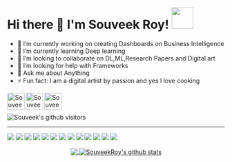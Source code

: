 <h1> Hi there 👋 I'm Souveek Roy! <img src="https://media.giphy.com/media/12oufCB0MyZ1Go/giphy.gif" width="50"></h2>





- 🔭 I’m currently working on creating Dashboards on Business Intelligence 
- 🌱 I’m currently learning Deep learning 
- 👯 I’m looking to collaborate on DL,ML,Research Papers and Digital art
- 🤔 I’m looking for help with Frameworks
- 💬 Ask me about Anything
- ⚡ Fun fact: I am a digital artist by passion and yes I love cooking

<!--[<img align="left" alt="codeSTACKr.com" width="22px" src="https://raw.githubusercontent.com/iconic/open-iconic/master/svg/globe.svg" />][website]
[<img align="left" alt="codeSTACKr | YouTube" width="22px" src="https://cdn.jsdelivr.net/npm/simple-icons@v3/icons/youtube.svg" />][youtube]-->

[<img align="left" alt="Souveek Roy | LinkedIn" width="40px" src="https://img.icons8.com/color/48/000000/linkedin.png" />][linkedin]
[<img align="left" alt="Souveek Roy | Mail" width="40px" src="https://img.icons8.com/fluent/48/000000/gmail.png" />][Mail]
[<img align="left" alt="Souveek Roy | Instagram" width="40px" src="https://img.icons8.com/fluent/48/000000/instagram-new.png" />][Instagram]





<br />
<!--### Languages and Tools:
<img align="left" alt="Visual Studio Code" width="26px" src="https://img.icons8.com/fluent/48/000000/visual-studio-code-2019.png" />
<img align="left" alt="SQL" width="26px" src="https://raw.githubusercontent.com/github/explore/80688e429a7d4ef2fca1e82350fe8e3517d3494d/topics/sql/sql.png" />
<img align="left" alt="MySQL" width="26px" src="https://raw.githubusercontent.com/github/explore/80688e429a7d4ef2fca1e82350fe8e3517d3494d/topics/mysql/mysql.png" />
<img align="left" alt="MongoDB" width="26px" src="https://img.icons8.com/color/48/000000/mongodb.png" />
<img align="left" alt="Git" width="26px" src="https://raw.githubusercontent.com/github/explore/80688e429a7d4ef2fca1e82350fe8e3517d3494d/topics/git/git.png" />
<img align="left" alt="GitHub" width="26px" src="https://raw.githubusercontent.com/github/explore/78df643247d429f6cc873026c0622819ad797942/topics/github/github.png" />
<img align="left" alt="HTML5" width="26px" src="https://raw.githubusercontent.com/github/explore/80688e429a7d4ef2fca1e82350fe8e3517d3494d/topics/terminal/terminal.png" />
<br />
<br />
-->

<BR>
  
<p>
    <img class="center" alt="Souveek's github visitors" src="https://visitor-badge.laobi.icu/badge?page_id=SouveekRoy.SouveekRoy"/>
</p>
  
  
  -------------------------------------------------------------------------------------------------------------------------------------------------------------------------------
  
![](https://img.shields.io/badge/OS-Windows-informational?style=flat&logo=windows&logoColor=white&color=2bbc8a)
![](https://img.shields.io/badge/Code-Python-informational?style=flat&logo=python&logoColor=white&color=2bbc8a)
![](https://img.shields.io/badge/Code-C++-informational?style=flat&logo=c++&logoColor=white&color=2bbc8a)
![](https://img.shields.io/badge/Code-HTML-5-informational?style=flat&logo=html5&logoColor=white&color=2bbc8a)
![](https://img.shields.io/badge/Editor-VSCode-informational?style=flat&logo=vs&logoColor=white&color=2bbc8a)
![](https://img.shields.io/badge/Editor-Pycharm-informational?style=flat&logo=pycharm&logoColor=white&color=2bbc8a)
![](https://img.shields.io/badge/Editor-JupyterNB-informational?style=flat&logo=jupyter&logoColor=white&color=2bbc8a)
![](https://img.shields.io/badge/Tools-Sklearn-informational?style=flat&logo=scikit-learn&logoColor=white&color=2bbc8a)
![](https://img.shields.io/badge/Tools-Pytorch-informational?style=flat&logo=pytorch&logoColor=white&color=2bbc8a)
![](https://img.shields.io/badge/Tools-Tensorflow-informational?style=flat&logo=tensorflow&logoColor=white&color=2bbc8a)
![](https://img.shields.io/badge/Tools-Streamlit-informational?style=flat&logo=streamlit&logoColor=white&color=2bbc8a)
![](https://img.shields.io/badge/Tools-NLTK-informational?style=flat&logo=nltk&logoColor=white&color=2bbc8a)
![](https://img.shields.io/badge/Shell-GitBash-informational?style=flat&logo=git&logoColor=white&color=2bbc8a)
  
<p align="center">
<a href="https://github.com/SouveekRoy">
  <img align="center" src="https://github-readme-stats.vercel.app/api/top-langs/?username=SouveekRoy&theme=dark&layout=compact&exclude_repo=IoT-Libraries,Hackerrank-Codes" />
  <img align="center" src="https://github-readme-stats.vercel.app/api?username=SouveekRoy&show_icons=true&theme=dark&count_private=true&icon_color=439975&text_color=6e6e6e" alt="SouveekRoy's github stats"/>
</a></p>
<br>
  
<!--🌟 From [Souveek Roy](https://github.com/SouveekRoy)-->
[linkedin]: https://www.linkedin.com/in/souveek-roy-9a07a4147/
[Mail]: https://mail.google.com/mail/u/0/?view=cm&fs=1&to=souveekroy14@gmail.com.com&su=SUBJECT&body=BODY&tf=1
[Instagram]: https://www.instagram.com/souveek.roy/
  
  


